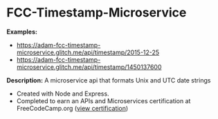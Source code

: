 # FCC-Timestamp-Microservice

**Examples:**  
* https://adam-fcc-timestamp-microservice.glitch.me/api/timestamp/2015-12-25  
* https://adam-fcc-timestamp-microservice.glitch.me/api/timestamp/1450137600

**Description:** A microservice api that formats Unix and UTC date strings 
* Created with Node and Express.  
* Completed to earn an APIs and Microservices certification at FreeCodeCamp.org ([view certification](https://www.freecodecamp.org/certification/fcca50f642d-7c7c-48e9-805b-e0457529b232/apis-and-microservices))
